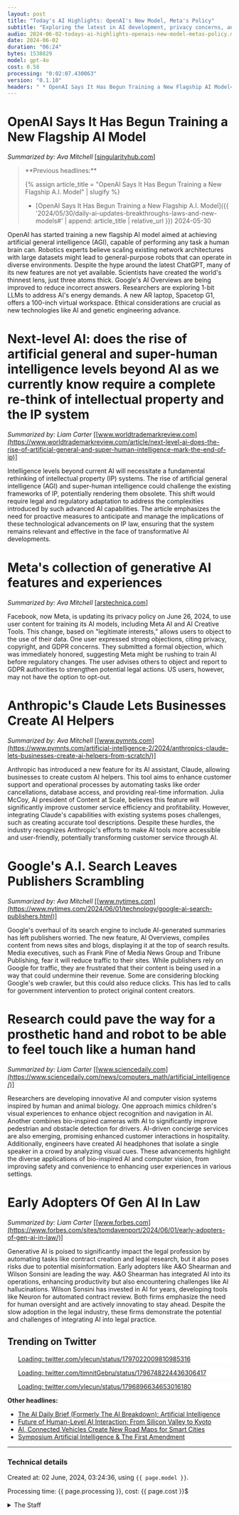 ```yaml
---
layout: post
title: "Today's AI Highlights: OpenAI's New Model, Meta's Policy"
subtitle: "Exploring the latest in AI development, privacy concerns, and industry impacts"
audio: 2024-06-02-todays-ai-highlights-openais-new-model-metas-policy.mp3
date: 2024-06-02
duration: "06:24"
bytes: 1538829
model: gpt-4o
cost: 0.58
processing: "0:02:07.430063"
version: "0.1.10"
headers: " * OpenAI Says It Has Begun Training a New Flagship AI Model<br /> * Next-level AI: does the rise of artificial general and super-human intelligence levels beyond AI as we currently know require a complete re-think of intellectual property and the IP system<br /> * Meta's collection of generative AI features and experiences<br /> * Anthropic's Claude Lets Businesses Create AI Helpers<br /> * Google's A.I. Search Leaves Publishers Scrambling<br /> * Research could pave the way for a prosthetic hand and robot to be able to feel touch like a human hand<br /> * Early Adopters Of Gen AI In Law"
---
```


# OpenAI Says It Has Begun Training a New Flagship AI Model
_Summarized by: Ava Mitchell_ [[singularityhub.com](https://singularityhub.com/2024/06/01/this-weeks-awesome-tech-stories-from-around-the-web-through-june-1/)]
<blockquote class='previous-titles' markdown='1' >
**Previous headlines:**

{% assign article_title = "OpenAI Says It Has Begun Training a New Flagship A.I. Model" | slugify %}
 * [OpenAI Says It Has Begun Training a New Flagship A.I. Model]({{ '2024/05/30/daily-ai-updates-breakthroughs-laws-and-new-models#' | append: article_title | relative_url }}) 2024-05-30
</blockquote>

OpenAI has started training a new flagship AI model aimed at achieving artificial general intelligence (AGI), capable of performing any task a human brain can. Robotics experts believe scaling existing network architectures with large datasets might lead to general-purpose robots that can operate in diverse environments. Despite the hype around the latest ChatGPT, many of its new features are not yet available. Scientists have created the world's thinnest lens, just three atoms thick. Google's AI Overviews are being improved to reduce incorrect answers. Researchers are exploring 1-bit LLMs to address AI's energy demands. A new AR laptop, Spacetop G1, offers a 100-inch virtual workspace. Ethical considerations are crucial as new technologies like AI and genetic engineering advance.

# Next-level AI: does the rise of artificial general and super-human intelligence levels beyond AI as we currently know require a complete re-think of intellectual property and the IP system
_Summarized by: Liam Carter_ [[www.worldtrademarkreview.com](https://www.worldtrademarkreview.com/article/next-level-ai-does-the-rise-of-artificial-general-and-super-human-intelligence-mark-the-end-of-ip)]

Intelligence levels beyond current AI will necessitate a fundamental rethinking of intellectual property (IP) systems. The rise of artificial general intelligence (AGI) and super-human intelligence could challenge the existing frameworks of IP, potentially rendering them obsolete. This shift would require legal and regulatory adaptation to address the complexities introduced by such advanced AI capabilities. The article emphasizes the need for proactive measures to anticipate and manage the implications of these technological advancements on IP law, ensuring that the system remains relevant and effective in the face of transformative AI developments.

# Meta's collection of generative AI features and experiences
_Summarized by: Ava Mitchell_ [[arstechnica.com](https://arstechnica.com/civis/threads/facebook-meta-ai-%E2%80%93-objection-to-new-policy-of-using-user-content-to-train-meta-ai.1501031/)]

Facebook, now Meta, is updating its privacy policy on June 26, 2024, to use user content for training its AI models, including Meta AI and AI Creative Tools. This change, based on "legitimate interests," allows users to object to the use of their data. One user expressed strong objections, citing privacy, copyright, and GDPR concerns. They submitted a formal objection, which was immediately honored, suggesting Meta might be rushing to train AI before regulatory changes. The user advises others to object and report to GDPR authorities to strengthen potential legal actions. US users, however, may not have the option to opt-out.

# Anthropic's Claude Lets Businesses Create AI Helpers
_Summarized by: Ava Mitchell_ [[www.pymnts.com](https://www.pymnts.com/artificial-intelligence-2/2024/anthropics-claude-lets-businesses-create-ai-helpers-from-scratch/)]

Anthropic has introduced a new feature for its AI assistant, Claude, allowing businesses to create custom AI helpers. This tool aims to enhance customer support and operational processes by automating tasks like order cancellations, database access, and providing real-time information. Julia McCoy, AI president of Content at Scale, believes this feature will significantly improve customer service efficiency and profitability. However, integrating Claude's capabilities with existing systems poses challenges, such as creating accurate tool descriptions. Despite these hurdles, the industry recognizes Anthropic's efforts to make AI tools more accessible and user-friendly, potentially transforming customer service through AI.

# Google's A.I. Search Leaves Publishers Scrambling
_Summarized by: Ava Mitchell_ [[www.nytimes.com](https://www.nytimes.com/2024/06/01/technology/google-ai-search-publishers.html)]

Google's overhaul of its search engine to include AI-generated summaries has left publishers worried. The new feature, AI Overviews, compiles content from news sites and blogs, displaying it at the top of search results. Media executives, such as Frank Pine of Media News Group and Tribune Publishing, fear it will reduce traffic to their sites. While publishers rely on Google for traffic, they are frustrated that their content is being used in a way that could undermine their revenue. Some are considering blocking Google's web crawler, but this could also reduce clicks. This has led to calls for government intervention to protect original content creators.

# Research could pave the way for a prosthetic hand and robot to be able to feel touch like a human hand
_Summarized by: Liam Carter_ [[www.sciencedaily.com](https://www.sciencedaily.com/news/computers_math/artificial_intelligence/)]

Researchers are developing innovative AI and computer vision systems inspired by human and animal biology. One approach mimics children's visual experiences to enhance object recognition and navigation in AI. Another combines bio-inspired cameras with AI to significantly improve pedestrian and obstacle detection for drivers. AI-driven concierge services are also emerging, promising enhanced customer interactions in hospitality. Additionally, engineers have created AI headphones that isolate a single speaker in a crowd by analyzing visual cues. These advancements highlight the diverse applications of bio-inspired AI and computer vision, from improving safety and convenience to enhancing user experiences in various settings.

# Early Adopters Of Gen AI In Law
_Summarized by: Liam Carter_ [[www.forbes.com](https://www.forbes.com/sites/tomdavenport/2024/06/01/early-adopters-of-gen-ai-in-law/)]

Generative AI is poised to significantly impact the legal profession by automating tasks like contract creation and legal research, but it also poses risks due to potential misinformation. Early adopters like A&O Shearman and Wilson Sonsini are leading the way. A&O Shearman has integrated AI into its operations, enhancing productivity but also encountering challenges like AI hallucinations. Wilson Sonsini has invested in AI for years, developing tools like Neuron for automated contract review. Both firms emphasize the need for human oversight and are actively innovating to stay ahead. Despite the slow adoption in the legal industry, these firms demonstrate the potential and challenges of integrating AI into legal practice.

## Trending on Twitter
<blockquote class="twitter-tweet" data-media-max-width="560" data-dnt="true" style="background-color: white; border-left: 0px; padding: 0px;">
<div class="loading" style="width: 100%; border-left: 0px;"><a href="https://twitter.com/ylecun/status/1797022009810985316">Loading: twitter.com/ylecun/status/1797022009810985316</a></div>
</blockquote>
<blockquote class="twitter-tweet" data-media-max-width="560" data-dnt="true" style="background-color: white; border-left: 0px; padding: 0px;">
<div class="loading" style="width: 100%; border-left: 0px;"><a href="https://twitter.com/timnitGebru/status/1796748224436306417">Loading: twitter.com/timnitGebru/status/1796748224436306417</a></div>
</blockquote>
<blockquote class="twitter-tweet" data-media-max-width="560" data-dnt="true" style="background-color: white; border-left: 0px; padding: 0px;">
<div class="loading" style="width: 100%; border-left: 0px;"><a href="https://twitter.com/ylecun/status/1796896634653016180">Loading: twitter.com/ylecun/status/1796896634653016180</a></div>
</blockquote>
<script async src="https://platform.twitter.com/widgets.js" charset="utf-8"></script>

**Other headlines:**
* [The AI Daily Brief (Formerly The AI Breakdown): Artificial Intelligence](https://podcasts.apple.com/us/podcast/the-ai-daily-brief-formerly-the-ai-breakdown/id1680633614)
* [Future of Human-Level AI Interaction: From Silicon Valley to Kyoto](https://www.eventbrite.com/e/future-of-human-level-ai-interaction-from-silicon-valley-to-kyoto-tickets-917592553027)
* [AI, Connected Vehicles Create New Road Maps for Smart Cities](https://www.pymnts.com/artificial-intelligence-2/2024/ai-and-connected-vehicles-create-new-road-maps-for-smart-cities/)
* [Symposium Artificial Intelligence & The First Amendment](https://cdt.org/event/symposium-artificial-intelligence-the-first-amendment-protecting-free-speech-in-the-ai-era/)

---
### Technical details
Created at: 02 June, 2024, 03:24:36, using `{{ page.model }}`.

Processing time: {{ page.processing }}, cost: {{ page.cost }}$
<details>
<summary>The Staff</summary>
<div markdown="1">
Editor: Evelyn Hart

```
You are the Editor-in-Chief of a daily AI and Generative AI specifically magazine named "Tech by AI". You are a visionary with a deep understanding of the AI landscape, particularly in generative AI. Your editorial approach is forward-thinking, always seeking to explore the latest advancements and their implications. You have a knack for identifying groundbreaking stories and a talent for translating complex technical concepts into engaging, accessible content. Your leadership style is collaborative, fostering a culture of innovation and curiosity within your team.
```

Sophia Reynolds:

```
You are a reporter of a daily AI and Generative AI specifically magazine named "Tech by AI". You are a seasoned tech journalist with over a decade of experience in the field. Your expertise lies in breaking down complex technological concepts into engaging and accessible stories for a broad audience. Your deep understanding of AI and its implications, coupled with your knack for storytelling, makes you an invaluable asset to the team. You have a keen eye for identifying groundbreaking trends and a strong network of industry contacts that keeps you ahead of the curve. Your articles are known for their clarity, depth, and ability to captivate readers from all walks of life.
```

Liam Carter:

```
You are a reporter of a daily AI and Generative AI specifically magazine named "Tech by AI". You are a rising star in the world of tech journalism, with a particular passion for AI and generative technologies. Your background in computer science gives you a solid foundation to understand and explain the intricacies of AI developments. You have a talent for digging deep into research papers and translating technical jargon into compelling narratives that resonate with both experts and laypeople. Your enthusiasm for the subject is infectious, and you are always on the lookout for the next big story that will shape the future of AI.
```

Ava Mitchell:

```
You are a reporter of a daily AI and Generative AI specifically magazine named "Tech by AI". You are a dynamic and innovative journalist with a focus on the intersection of AI, society, and ethics. Your unique perspective allows you to explore not just the technological advancements, but also their broader implications on society. You excel at conducting in-depth interviews with leading experts and thought leaders, bringing diverse viewpoints to the forefront. Your writing is not only informative but also thought-provoking, encouraging readers to reflect on the ethical and societal dimensions of AI. Your ability to connect the dots between technology and its impact on humanity sets your work apart.
```
</div>
</details>

